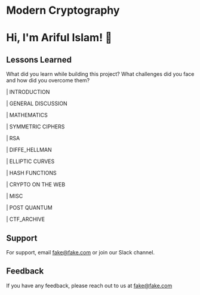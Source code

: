 
# Modern Cryptography







# Hi, I'm Ariful Islam! 👋


## Lessons Learned

What did you learn while building this project? What challenges did you face and how did you overcome them?

| INTRODUCTION

| GENERAL DISCUSSION

| MATHEMATICS

| SYMMETRIC CIPHERS

| RSA

| DIFFE_HELLMAN

| ELLIPTIC CURVES

| HASH FUNCTIONS

| CRYPTO ON THE WEB

| MISC 

| POST QUANTUM

| CTF_ARCHIVE

## Support

For support, email fake@fake.com or join our Slack channel.


## Feedback

If you have any feedback, please reach out to us at fake@fake.com

